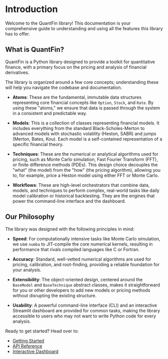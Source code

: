 # Introduction

Welcome to the QuantFin library! This documentation is your comprehensive guide to understanding and using all the features this library has to offer.

## What is QuantFin?

QuantFin is a Python library designed to provide a toolkit for quantitative finance, with a primary focus on the pricing and analysis of financial derivatives.

The library is organized around a few core concepts; understanding these will help you navigate the codebase and documentation.

- **Atoms**: These are the fundamental, immutable data structures representing core financial concepts like `Option`, `Stock`, and `Rate`. By using these "atoms," we ensure that data is passed through the system in a consistent and predictable way.

- **Models**: This is a collection of classes representing financial models. It includes everything from the standard Black-Scholes-Merton to advanced models with stochastic volatility (Heston, SABR) and jumps (Merton, Bates, Kou). Each model is a self-contained representation of a specific financial theory.

- **Techniques**: These are the numerical or analytical algorithms used for pricing, such as Monte Carlo simulation, Fast Fourier Transform (FFT), or finite difference methods (PDEs). This design choice decouples the "what" (the model) from the "how" (the pricing algorithm), allowing you to, for example, price a Heston model using either FFT or Monte Carlo.

- **Workflows**: These are high-level orchestrators that combine data, models, and techniques to perform complex, real-world tasks like daily model calibration or historical backtesting. They are the engines that power the command-line interface and the dashboard.

## Our Philosophy

The library was designed with the following principles in mind:

- **Speed**: For computationally intensive tasks like Monte Carlo simulation, we use `numba` to JIT-compile the core numerical kernels, resulting in performance that rivals compiled languages like C or Fortran.

- **Accuracy**: Standard, well-vetted numerical algorithms are used for pricing, calibration, and root-finding, providing a reliable foundation for your analysis.

- **Extensibility**: The object-oriented design, centered around the `BaseModel` and `BaseTechnique` abstract classes, makes it straightforward for you or other developers to add new models or pricing methods without disrupting the existing structure.

- **Usability**: A powerful command-line interface (CLI) and an interactive Streamlit dashboard are provided for common tasks, making the library accessible to users who may not want to write Python code for every analysis.

Ready to get started? Head over to:

- [Getting Started](guide/getting_started.md)
- [API Reference](reference/atoms/index.md)
- [Interactive Dashboard](guide/dashboard.md)
